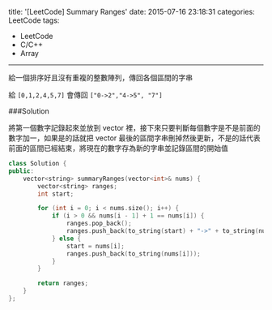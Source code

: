 title: '[LeetCode] Summary Ranges'
date: 2015-07-16 23:18:31
categories: LeetCode
tags:
- LeetCode
- C/C++
- Array
---
給一個排序好且沒有重複的整數陣列，傳回各個區間的字串

<!-- more -->

給 `[0,1,2,4,5,7]` 會傳回 `["0->2","4->5", "7"]`

###Solution

將第一個數字記錄起來並放到 vector 裡，接下來只要判斷每個數字是不是前面的數字加一，如果是的話就把 vector 最後的區間字串刪掉然後更新，不是的話代表前面的區間已經結束，將現在的數字存為新的字串並記錄區間的開始值

``` c++
class Solution {
public:
    vector<string> summaryRanges(vector<int>& nums) {
        vector<string> ranges;
        int start;

        for (int i = 0; i < nums.size(); i++) {
            if (i > 0 && nums[i - 1] + 1 == nums[i]) {
                ranges.pop_back();
                ranges.push_back(to_string(start) + "->" + to_string(nums[i]));
            } else {
                start = nums[i];
                ranges.push_back(to_string(nums[i]));
            }
        }

        return ranges;
    }
};
```

